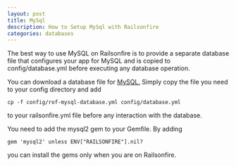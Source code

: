 ```yaml
---
layout: post
title: MySql
description: How to Setup MySql with Railsonfire
categories: databases
---
```


The best way to use MySQL on Railsonfire is to provide a separate database file that configures your app for MySQL and is copied to config/database.yml before executing any database operation.

You can download a database file for [MySQL.](/files/rof-mysql-database.yml)
Simply copy the file you need to your config directory and add

    cp -f config/rof-mysql-database.yml config/database.yml

to your railsonfire.yml file before any interaction with the database.

You need to add the mysql2 gem to your Gemfile. By adding

    gem 'mysql2' unless ENV["RAILSONFIRE"].nil?

you can install the gems only when you are on Railsonfire.